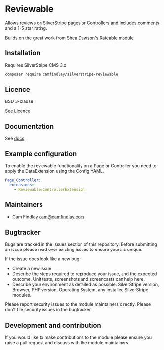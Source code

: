 # Reviewable

Allows reviews on SilverStripe pages or Controllers and includes comments and a 1-5 star rating.

Builds on the great work from [Shea Dawson's Rateable module](https://github.com/sheadawson/silverstripe-rateable/)

## Installation

Requires SilverStripe CMS 3.x


```
composer require camfindlay/silverstripe-reviewable
```

## Licence

BSD 3-clause

See [Licence](LICENCE.md)

## Documentation
See [docs](docs/en/index.md)

## Example configuration

To enable the reviewable functionality on a Page or Controller you need to apply the DataExtension using the Config YAML.

```yaml
Page_Controller:
  extensions:
    - Reviewable\ControllerExtension
```

## Maintainers
 * Cam Findlay <cam@camfindlay.com> 
 
## Bugtracker
Bugs are tracked in the issues section of this repository. Before submitting an issue please read over 
existing issues to ensure yours is unique. 
 
If the issue does look like a new bug:
 
 - Create a new issue
 - Describe the steps required to reproduce your issue, and the expected outcome. Unit tests, screenshots 
 and screencasts can help here.
 - Describe your environment as detailed as possible: SilverStripe version, Browser, PHP version, 
 Operating System, any installed SilverStripe modules.
 
Please report security issues to the module maintainers directly. Please don't file security issues in the bugtracker.
 
## Development and contribution
If you would like to make contributions to the module please ensure you raise a pull request and discuss with the module maintainers.